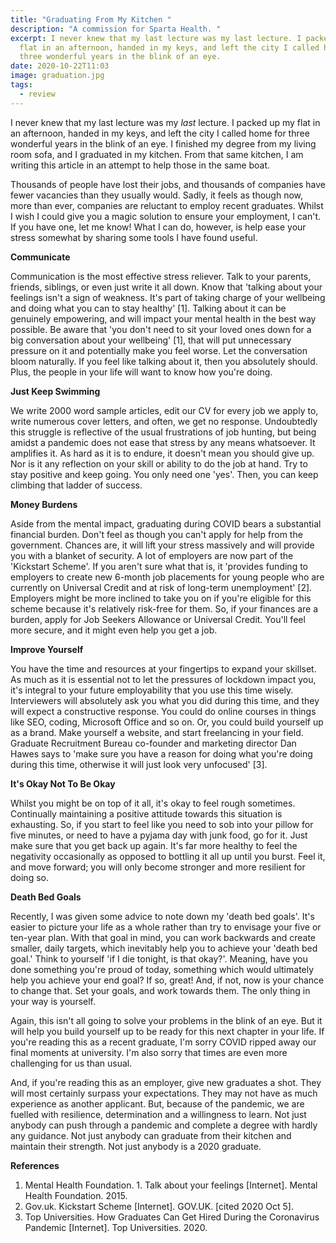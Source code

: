 ```yaml
---
title: "Graduating From My Kitchen "
description: "A commission for Sparta Health. "
excerpt: I never knew that my last lecture was my last lecture. I packed up my
  flat in an afternoon, handed in my keys, and left the city I called home for
  three wonderful years in the blink of an eye.
date: 2020-10-22T11:03
image: graduation.jpg
tags:
  - review
---
```

I never knew that my last lecture was my *last* lecture. I packed up my flat in an afternoon, handed in my keys, and left the city I called home for three wonderful years in the blink of an eye. I finished my degree from my living room sofa, and I graduated in my kitchen. From that same kitchen, I am writing this article in an attempt to help those in the same boat.

Thousands of people have lost their jobs, and thousands of companies have fewer vacancies than they usually would. Sadly, it feels as though now, more than ever, companies are reluctant to employ recent graduates. Whilst I wish I could give you a magic solution to ensure your employment, I can't. If you have one, let me know! What I can do, however, is help ease your stress somewhat by sharing some tools I have found useful.

**Communicate**

Communication is the most effective stress reliever. Talk to your parents, friends, siblings, or even just write it all down. Know that 'talking about your feelings isn't a sign of weakness. It's part of taking charge of your wellbeing and doing what you can to stay healthy' \[1]. Talking about it can be genuinely empowering, and will impact your mental health in the best way possible. Be aware that 'you don't need to sit your loved ones down for a big conversation about your wellbeing' \[1], that will put unnecessary pressure on it and potentially make you feel worse. Let the conversation bloom naturally. If you feel like talking about it, then you absolutely should. Plus, the people in your life will want to know how you're doing.

**Just Keep Swimming**

We write 2000 word sample articles, edit our CV for every job we apply to, write numerous cover letters, and often, we get no response. Undoubtedly this struggle is reflective of the usual frustrations of job hunting, but being amidst a pandemic does not ease that stress by any means whatsoever. It amplifies it. As hard as it is to endure, it doesn't mean you should give up. Nor is it any reflection on your skill or ability to do the job at hand. Try to stay positive and keep going. You only need one 'yes'. Then, you can keep climbing that ladder of success.

**Money Burdens**

Aside from the mental impact, graduating during COVID bears a substantial financial burden. Don't feel as though you can't apply for help from the government. Chances are, it will lift your stress massively and will provide you with a blanket of security. A lot of employers are now part of the 'Kickstart Scheme'. If you aren't sure what that is, it 'provides funding to employers to create new 6-month job placements for young people who are currently on Universal Credit and at risk of long-term unemployment' \[2]. Employers might be more inclined to take you on if you're eligible for this scheme because it's relatively risk-free for them. So, if your finances are a burden, apply for Job Seekers Allowance or Universal Credit. You'll feel more secure, and it might even help you get a job.

**Improve Yourself**

You have the time and resources at your fingertips to expand your skillset. As much as it is essential not to let the pressures of lockdown impact you, it's integral to your future employability that you use this time wisely. Interviewers will absolutely ask you what you did during this time, and they will expect a constructive response. You could do online courses in things like SEO, coding, Microsoft Office and so on. Or, you could build yourself up as a brand. Make yourself a website, and start freelancing in your field. Graduate Recruitment Bureau co-founder and marketing director Dan Hawes says to 'make sure you have a reason for doing what you're doing during this time, otherwise it will just look very unfocused' \[3].

**It's Okay Not To Be Okay**

Whilst you might be on top of it all, it's okay to feel rough sometimes. Continually maintaining a positive attitude towards this situation is exhausting. So, if you start to feel like you need to sob into your pillow for five minutes, or need to have a pyjama day with junk food, go for it. Just make sure that you get back up again. It's far more healthy to feel the negativity occasionally as opposed to bottling it all up until you burst. Feel it, and move forward; you will only become stronger and more resilient for doing so.

**Death Bed Goals**

Recently, I was given some advice to note down my 'death bed goals'. It's easier to picture your life as a whole rather than try to envisage your five or ten-year plan. With that goal in mind, you can work backwards and create smaller, daily targets, which inevitably help you to achieve your 'death bed goal.' Think to yourself 'if I die tonight, is that okay?'. Meaning, have you done something you're proud of today, something which would ultimately help you achieve your end goal? If so, great! And, if not, now is your chance to change that. Set your goals, and work towards them. The only thing in your way is yourself.

Again, this isn't all going to solve your problems in the blink of an eye. But it will help you build yourself up to be ready for this next chapter in your life. If you're reading this as a recent graduate, I'm sorry COVID ripped away our final moments at university. I'm also sorry that times are even more challenging for us than usual.

And, if you're reading this as an employer, give new graduates a shot. They will most certainly surpass your expectations. They may not have as much experience as another applicant. But, because of the pandemic, we are fuelled with resilience, determination and a willingness to learn. Not just anybody can push through a pandemic and complete a degree with hardly any guidance. Not just anybody can graduate from their kitchen and maintain their strength. Not just anybody is a 2020 graduate.

**References**

1. Mental Health Foundation. 1. Talk about your feelings \[Internet]. Mental Health Foundation. 2015.
2. Gov.uk. Kickstart Scheme \[Internet]. GOV.UK. \[cited 2020 Oct 5].
3. Top Universities. How Graduates Can Get Hired During the Coronavirus Pandemic \[Internet]. Top Universities. 2020.